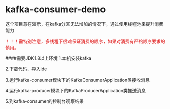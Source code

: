 # kafka-consumer-demo
这个项目意在演示，在kafka分区无法增加的情况下，通过使用线程池来提升消费能力

<font color="#dd0000">！！！需特别注意，多线程下很难保证消费的顺序，如果对消费有严格顺序要求的慎用。</font>

####需要JDK1.8以上环境
1.本机安装kafka

2.下载代码，导入ide

3.运行kafka-consumer模块下的KafkaConsumerApplication类接收消息

4.运行kafka-producer模块下的KafkaProducerApplication类推送消息

5.到kafka-consumer的控制台观察结果

